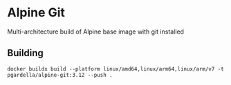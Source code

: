 # Alpine Git

Multi-architecture build of Alpine base image with git installed

## Building

`docker buildx build --platform linux/amd64,linux/arm64,linux/arm/v7 -t pgardella/alpine-git:3.12 --push .`

